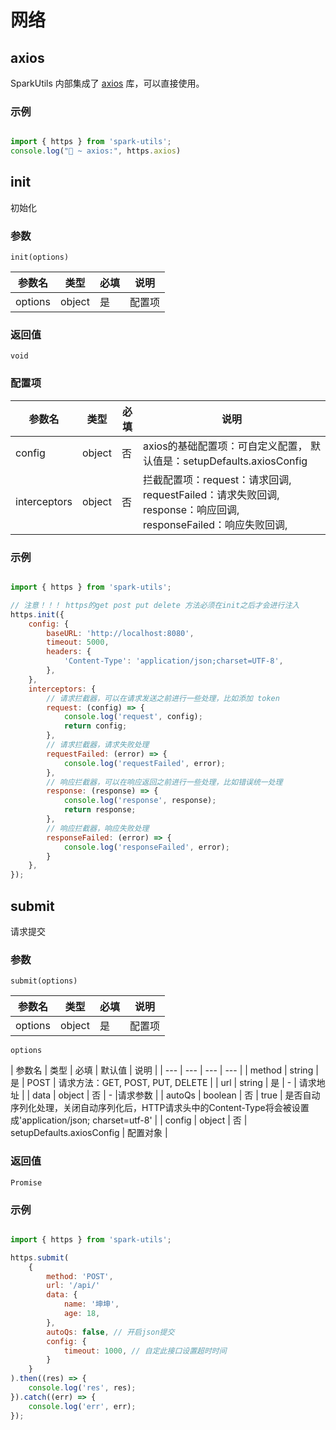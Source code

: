 # 网络

## axios

SparkUtils 内部集成了 [axios](http://www.axios-js.com/zh-cn/) 库，可以直接使用。

### 示例

```js

import { https } from 'spark-utils';
console.log("🚀 ~ axios:", https.axios)

```

## init

初始化

### 参数

`init(options)`

| 参数名 | 类型 | 必填 | 说明 |
| --- | --- | --- | --- |
| options | object | 是 | 配置项 |

### 返回值

`void`

### 配置项

| 参数名 | 类型 | 必填 | 说明 |
| --- | --- | --- | --- |
| config | object | 否 | axios的基础配置项：可自定义配置， 默认值是：setupDefaults.axiosConfig  |
| interceptors | object | 否 | 拦截配置项：request：请求回调, requestFailed：请求失败回调, response：响应回调, responseFailed：响应失败回调, |

### 示例

```js

import { https } from 'spark-utils';

// 注意！！！ https的get post put delete 方法必须在init之后才会进行注入
https.init({
    config: {
        baseURL: 'http://localhost:8080',
        timeout: 5000,
        headers: {
            'Content-Type': 'application/json;charset=UTF-8',
        },
    },
    interceptors: {
        // 请求拦截器，可以在请求发送之前进行一些处理，比如添加 token
        request: (config) => {
            console.log('request', config);
            return config;
        },
        // 请求拦截器，请求失败处理
        requestFailed: (error) => {
            console.log('requestFailed', error);
        },
        // 响应拦截器，可以在响应返回之前进行一些处理，比如错误统一处理
        response: (response) => {
            console.log('response', response);
            return response;
        },
        // 响应拦截器，响应失败处理
        responseFailed: (error) => {
            console.log('responseFailed', error); 
        }
    },
});

```

## submit

请求提交

### 参数

`submit(options)`

| 参数名 | 类型 | 必填 | 说明 |
| --- | --- | --- | --- |
| options | object | 是 | 配置项 |

`options`

| 参数名 | 类型 | 必填 | 默认值 | 说明 |
| --- | --- | --- | --- |
| method | string | 是 | POST | 请求方法：GET, POST, PUT, DELETE |
| url | string | 是 | - | 请求地址 |
| data | object | 否 | - |请求参数 |
| autoQs | boolean | 否 | true | 是否自动序列化处理，关闭自动序列化后，HTTP请求头中的Content-Type将会被设置成'application/json; charset=utf-8' |
| config | object | 否 | setupDefaults.axiosConfig | 配置对象 |

### 返回值

`Promise`

### 示例

```js

import { https } from 'spark-utils';

https.submit(
    {
        method: 'POST',
        url: '/api/'
        data: {
            name: '坤坤',
            age: 18,
        },
        autoQs: false, // 开启json提交
        config: {
            timeout: 1000, // 自定此接口设置超时时间
        }
    }
).then((res) => {
    console.log('res', res);
}).catch((err) => {
    console.log('err', err);
});

```
